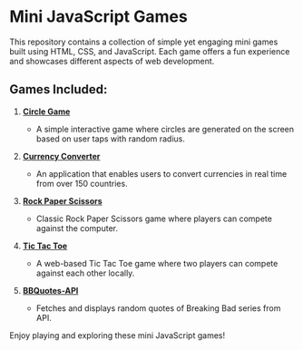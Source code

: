 # Mini JavaScript Games

This repository contains a collection of simple yet engaging mini games built using HTML, CSS, and JavaScript. Each game offers a fun experience and showcases different aspects of web development.

## Games Included:

1. [**Circle Game**](/circle-game)
   - A simple interactive game where circles are generated on the screen based on user taps with random radius.

2. [**Currency Converter**](/currency-converter)
   - An application that enables users to convert currencies in real time from over 150 countries.

3. [**Rock Paper Scissors**](/rockpaperscissors)
   - Classic Rock Paper Scissors game where players can compete against the computer.

4. [**Tic Tac Toe**](/tic-tac-toe)
   - A web-based Tic Tac Toe game where two players can compete against each other locally.

5. [**BBQuotes-API**](/BBQuotes-API)
    - Fetches and displays random quotes of Breaking Bad series from API.


Enjoy playing and exploring these mini JavaScript games!
